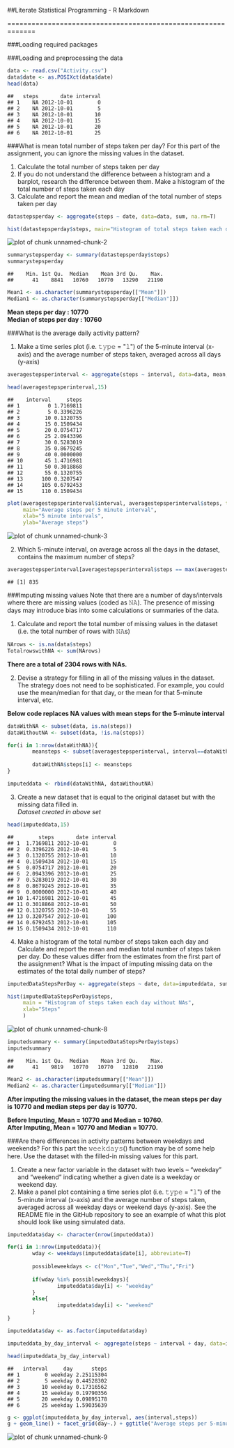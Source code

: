 ##Literate Statistical Programming - R Markdown

=============================================================



###Loading required packages



###Loading and preprocessing the data

```r
data <- read.csv("Activity.csv")
data$date <- as.POSIXct(data$date)
head(data)
```

```
##   steps       date interval
## 1    NA 2012-10-01        0
## 2    NA 2012-10-01        5
## 3    NA 2012-10-01       10
## 4    NA 2012-10-01       15
## 5    NA 2012-10-01       20
## 6    NA 2012-10-01       25
```

###What is mean total number of steps taken per day?
For this part of the assignment, you can ignore the missing values in the dataset.

1. Calculate the total number of steps taken per day
2. If you do not understand the difference between a histogram and a barplot, research the difference between them. Make a histogram of the total number of steps taken each day
3. Calculate and report the mean and median of the total number of steps taken per day


```r
datastepsperday <- aggregate(steps ~ date, data=data, sum, na.rm=T)

hist(datastepsperday$steps, main="Histogram of total steps taken each day", xlab="Steps")
```

![plot of chunk unnamed-chunk-2](figure/unnamed-chunk-2-1.png)

```r
summarystepsperday <- summary(datastepsperday$steps)
summarystepsperday
```

```
##    Min. 1st Qu.  Median    Mean 3rd Qu.    Max. 
##      41    8841   10760   10770   13290   21190
```

```r
Mean1 <- as.character(summarystepsperday[["Mean"]])
Median1 <- as.character(summarystepsperday[["Median"]])
```

**Mean steps per day : 10770**  
**Median of steps per day : 10760**



###What is the average daily activity pattern?
1. Make a time series plot (i.e. 𝚝𝚢𝚙𝚎 = "𝚕") of the 5-minute interval (x-axis) and the average number of steps taken, averaged across all days (y-axis)


```r
averagestepsperinterval <- aggregate(steps ~ interval, data=data, mean, na.rm=T)

head(averagestepsperinterval,15)
```

```
##    interval     steps
## 1         0 1.7169811
## 2         5 0.3396226
## 3        10 0.1320755
## 4        15 0.1509434
## 5        20 0.0754717
## 6        25 2.0943396
## 7        30 0.5283019
## 8        35 0.8679245
## 9        40 0.0000000
## 10       45 1.4716981
## 11       50 0.3018868
## 12       55 0.1320755
## 13      100 0.3207547
## 14      105 0.6792453
## 15      110 0.1509434
```

```r
plot(averagestepsperinterval$interval, averagestepsperinterval$steps, type="l",
     main="Average steps per 5 minute interval",
     xlab="5 minute intervals",
     ylab="Average steps")
```

![plot of chunk unnamed-chunk-3](figure/unnamed-chunk-3-1.png)


2. Which 5-minute interval, on average across all the days in the dataset, contains the maximum number of steps?

```r
averagestepsperinterval[averagestepsperinterval$steps == max(averagestepsperinterval$steps), "interval"]
```

```
## [1] 835
```



###Imputing missing values
Note that there are a number of days/intervals where there are missing values (coded as 𝙽𝙰). The presence of missing days may introduce bias into some calculations or summaries of the data.

1. Calculate and report the total number of missing values in the dataset (i.e. the total number of rows with 𝙽𝙰s)


```r
NArows <- is.na(data$steps)
TotalrowswithNA <- sum(NArows)
```

**There are a total of 2304 rows with NAs.**


2. Devise a strategy for filling in all of the missing values in the dataset. The strategy does not need to be sophisticated. For example, you could use the mean/median for that day, or the mean for that 5-minute interval, etc.

**Below code replaces NA values with mean steps for the 5-minute interval**


```r
dataWithNA <- subset(data, is.na(steps))
dataWithoutNA <- subset(data, !is.na(steps))

for(i in 1:nrow(dataWithNA)){
        meansteps <- subset(averagestepsperinterval, interval==dataWithNA$interval[i])$steps
        
        dataWithNA$steps[i] <- meansteps
}

imputeddata <- rbind(dataWithNA, dataWithoutNA)
```



3. Create a new dataset that is equal to the original dataset but with the missing data filled in.  
*Dataset created in above set*

```r
head(imputeddata,15)
```

```
##        steps       date interval
## 1  1.7169811 2012-10-01        0
## 2  0.3396226 2012-10-01        5
## 3  0.1320755 2012-10-01       10
## 4  0.1509434 2012-10-01       15
## 5  0.0754717 2012-10-01       20
## 6  2.0943396 2012-10-01       25
## 7  0.5283019 2012-10-01       30
## 8  0.8679245 2012-10-01       35
## 9  0.0000000 2012-10-01       40
## 10 1.4716981 2012-10-01       45
## 11 0.3018868 2012-10-01       50
## 12 0.1320755 2012-10-01       55
## 13 0.3207547 2012-10-01      100
## 14 0.6792453 2012-10-01      105
## 15 0.1509434 2012-10-01      110
```
  
  

4. Make a histogram of the total number of steps taken each day and Calculate and report the mean and median total number of steps taken per day. Do these values differ from the estimates from the first part of the assignment? What is the impact of imputing missing data on the estimates of the total daily number of steps?

```r
imputedDataStepsPerDay <- aggregate(steps ~ date, data=imputeddata, sum, na.rm=TRUE)

hist(imputedDataStepsPerDay$steps, 
     main = "Histogram of steps taken each day without NAs",
     xlab="Steps"
     )
```

![plot of chunk unnamed-chunk-8](figure/unnamed-chunk-8-1.png)

```r
imputedsummary <- summary(imputedDataStepsPerDay$steps)
imputedsummary
```

```
##    Min. 1st Qu.  Median    Mean 3rd Qu.    Max. 
##      41    9819   10770   10770   12810   21190
```

```r
Mean2 <- as.character(imputedsummary[["Mean"]])
Median2 <- as.character(imputedsummary[["Median"]])
```

**After imputing the missing values in the dataset, the mean steps per day is 10770 and median steps per day is 10770.**  
  
**Before Imputing, Mean = 10770 and Median = 10760.**  
**After Imputing, Mean = 10770 and Median = 10770.**  
  
  
###Are there differences in activity patterns between weekdays and weekends?
For this part the 𝚠𝚎𝚎𝚔𝚍𝚊𝚢𝚜() function may be of some help here. Use the dataset with the filled-in missing values for this part.

1. Create a new factor variable in the dataset with two levels – “weekday” and “weekend” indicating whether a given date is a weekday or weekend day.
2. Make a panel plot containing a time series plot (i.e. 𝚝𝚢𝚙𝚎 = "𝚕") of the 5-minute interval (x-axis) and the average number of steps taken, averaged across all weekday days or weekend days (y-axis). See the README file in the GitHub repository to see an example of what this plot should look like using simulated data.


```r
imputeddata$day <- character(nrow(imputeddata))

for(i in 1:nrow(imputeddata)){
        wday <- weekdays(imputeddata$date[i], abbreviate=T)
        
        possibleweekdays <- c("Mon","Tue","Wed","Thu","Fri")
        
        if(wday %in% possibleweekdays){
                imputeddata$day[i] <- "weekday"
        }
        else{
                imputeddata$day[i] <- "weekend"
        }
}

imputeddata$day <- as.factor(imputeddata$day)

imputeddata_by_day_interval <- aggregate(steps ~ interval + day, data=imputeddata, mean)

head(imputeddata_by_day_interval)
```

```
##   interval     day      steps
## 1        0 weekday 2.25115304
## 2        5 weekday 0.44528302
## 3       10 weekday 0.17316562
## 4       15 weekday 0.19790356
## 5       20 weekday 0.09895178
## 6       25 weekday 1.59035639
```

```r
g <- ggplot(imputeddata_by_day_interval, aes(interval,steps))
g + geom_line() + facet_grid(day~.) + ggtitle("Average steps per 5-minute interval")
```

![plot of chunk unnamed-chunk-9](figure/unnamed-chunk-9-1.png)




